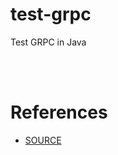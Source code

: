 # test-grpc
Test GRPC in Java

<br>
<br>

# References
* [SOURCE](https://github.com/yrreddy0123/yrrhelp)
